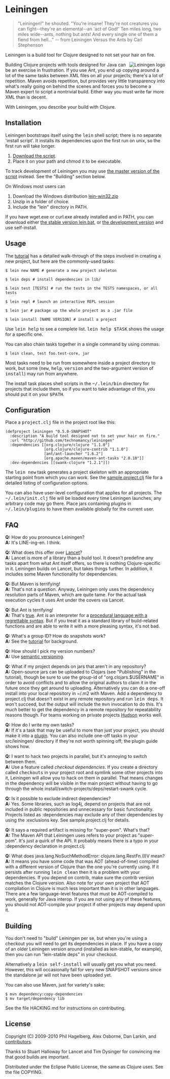 # Leiningen

> "Leiningen!" he shouted. "You're insane! They're not creatures you can
> fight--they're an elemental--an 'act of God!' Ten miles long, two
> miles wide--ants, nothing but ants! And every single one of them a
> fiend from hell..."
> -- from Leiningen Versus the Ants by Carl Stephenson

Leiningen is a build tool for Clojure designed to not set your hair on fire.

<img src="http://github.com/downloads/technomancy/leiningen/leiningen-banner.png" alt="Leiningen logo" title="The man himself" align="right" />

Building Clojure projects with tools designed for Java can be an
exercise in frustration. If you use Ant, you end up copying around a
lot of the same tasks between XML files on all your projects;
there's a lot of repetition. Maven avoids repetition, but provides
very little transparency into what's really going on behind the scenes
and forces you to become a Maven expert to script a nontrivial
build. Either way you must write far more XML than is decent.

With Leiningen, you describe your build with Clojure.

## Installation

Leiningen bootstraps itself using the <tt>lein</tt> shell script;
there is no separate 'install script'. It installs its dependencies
upon the first run on unix, so the first run will take longer.

1. [Download the script](http://github.com/technomancy/leiningen/raw/stable/bin/lein).
2. Place it on your path and chmod it to be executable.

To track development of Leiningen you may use [the master version of the
script](http://github.com/technomancy/leiningen/raw/master/bin/lein)
instead. See the "Building" section below.

On Windows most users can
1. Download the Windows distribution
[lein-win32.zip](http://github.com/downloads/technomancy/leiningen/lein-win32.zip)
2. Unzip in a folder of choice.
3. Include the "lein" directory in PATH.

If you have wget.exe or curl.exe already installed and in PATH, you
can download either [the stable version
lein.bat](http://github.com/technomancy/leiningen/raw/stable/bin/lein.bat),
or [the development
version](http://github.com/technomancy/leiningen/raw/master/bin/lein.bat)
and use self-install.

## Usage

The
[tutorial](http://github.com/technomancy/leiningen/blob/master/TUTORIAL.md)
has a detailed walk-through of the steps involved in creating a new
project, but here are the commonly-used tasks:

    $ lein new NAME # generate a new project skeleton

    $ lein deps # install dependencies in lib/

    $ lein test [TESTS] # run the tests in the TESTS namespaces, or all tests

    $ lein repl # launch an interactive REPL session

    $ lein jar # package up the whole project as a .jar file

    $ lein install [NAME VERSION] # install a project

Use <tt>lein help</tt> to see a complete list. <tt>lein help
$TASK</tt> shows the usage for a specific one.

You can also chain tasks together in a single command by using commas:

    $ lein clean, test foo.test-core, jar

Most tasks need to be run from somewhere inside a project directory to
work, but some (<tt>new</tt>, <tt>help</tt>, <tt>version</tt> and the
two-argument version of <tt>install</tt>) may run from anywhere.

The install task places shell scripts in the <tt>~/.lein/bin</tt>
directory for projects that include them, so if you want to take
advantage of this, you should put it on your <tt>$PATH</tt>.

## Configuration

Place a <tt>project.clj</tt> file in the project root like this:

    (defproject leiningen "0.5.0-SNAPSHOT"
      :description "A build tool designed not to set your hair on fire."
      :url "http://github.com/technomancy/leiningen"
      :dependencies [[org.clojure/clojure "1.1.0"]
                     [org.clojure/clojure-contrib "1.1.0"]
                     [ant/ant-launcher "1.6.2"]
                     [org.apache.maven/maven-ant-tasks "2.0.10"]]
      :dev-dependencies [[swank-clojure "1.2.1"]])

The <tt>lein new</tt> task generates a project skeleton with an
appropriate starting point from which you can work. See the
[sample.project.clj](http://github.com/technomancy/leiningen/blob/master/sample.project.clj)
file for a detailed listing of configuration options.

You can also have user-level configuration that applies for all
projects. The <tt>~/.lein/init.clj</tt> file will be loaded every time
Leiningen launches; any arbitrary code may go there. Place jars
containing plugins in <tt>~/.lein/plugins</tt> to have them available globally
for the current user.

## FAQ

**Q:** How do you pronounce Leiningen?  
**A:** It's LINE-ing-en. I think.

**Q:** What does this offer over [Lancet](http://github.com/stuarthalloway/lancet)?  
**A:** Lancet is more of a library than a build tool. It doesn't predefine
   any tasks apart from what Ant itself offers, so there is nothing
   Clojure-specific in it. Leiningen builds on Lancet, but takes
   things further. In addition, it includes some Maven functionality
   for dependencies.

**Q:** But Maven is terrifying!  
**A:** That's not a question. Anyway, Leiningen only uses the dependency
   resolution parts of Maven, which are quite tame. For the actual
   task execution cycles it uses Ant under the covers via Lancet.

**Q:** But Ant is terrifying!  
**A:** That's [true](http://www.defmacro.org/ramblings/lisp.html). Ant is
   an interpreter for a [procedural language with a regrettable 
   syntax](http://blogs.tedneward.com/2005/08/22/When+Do+You+Use+XML+Again.aspx).
   But if you treat it as a standard library of build-related
   functions and are able to write it with a more pleasing syntax, it's
   not bad.

**Q:** What's a group ID? How do snapshots work?  
**A:** See the
  [tutorial](http://github.com/technomancy/leiningen/blob/master/TUTORIAL.md)
  for background.

**Q:** How should I pick my version numbers?  
**A:** Use [semantic versioning](http://semver.org).

**Q:** What if my project depends on jars that aren't in any repository?  
**A:** Open-source jars can be uploaded to Clojars (see "Publishing"
  in the tutorial), though be sure to use the group-id of
  "org.clojars.$USERNAME" in order to avoid conflicts and to allow the
  original authors to claim it in the future once they get around to
  uploading. Alternatively you can do a one-off install into your
  local repository in ~/.m2 with Maven. Add a dependency to
  project.clj that doesn't exist in any remote repository and run
  <tt>lein deps</tt>. It won't succeed, but the output will include
  the <tt>mvn</tt> invocation to do this. It's _much_ better to get
  the dependency in a remote repository for repeatability reasons
  though. For teams working on private projects
  [Hudson](http://hudson-ci.org/) works well.

**Q:** How do I write my own tasks?  
**A:** If it's a task that may be useful to more than just your
  project, you should make it into a
  [plugin](http://github.com/technomancy/leiningen/blob/master/PLUGINS.md).
  You can also include one-off tasks in your src/leiningen/ directory
  if they're not worth spinning off; the plugin guide shows how.

**Q:** I want to hack two projects in parallel, but it's annoying to switch between them.  
**A:** Use a feature called _checkout dependencies_. If you create
  a directory called <tt>checkouts</tt> in your project root and
  symlink some other projects into it, Leiningen will allow you to
  hack on them in parallel. That means changes in the dependency will
  be visible in the main project without having to go through the
  whole install/switch-projects/deps/restart-swank cycle.

**Q:** Is it possible to exclude indirect dependencies?  
**A:** Yes. Some libraries, such as log4j, depend on projects that are
  not included in public repositories and unnecessary for basic
  functionality.  Projects listed as :dependencies may exclude 
  any of their dependencies by using the :exclusions key. See
  sample.project.clj for details.

**Q:** It says a required artifact is missing for "super-pom". What's that?  
**A:** The Maven API that Leiningen uses refers to your project as
  "super-pom". It's just a quirk of the API. It probably means there
  is a typo in your :dependency declaration in project.clj.

**Q:** What does java.lang.NoSuchMethodError: clojure.lang.RestFn.<init>(I)V mean?  
**A:** It means you have some code that was AOT (ahead-of-time)
  compiled with a different version of Clojure than the one you're
  currently using. If it persists after running <tt>lein clean</tt> then it
  is a problem with your dependencies. If you depend on contrib, make
  sure the contrib version matches the Clojure version. Also note for
  your own project that AOT compilation in Clojure is much less
  important than it is in other languages. There are a few
  language-level features that must be AOT-compiled to work, generally
  for Java interop. If you are not using any of these features, you
  should not AOT-compile your project if other projects may depend
  upon it.

## Building

You don't need to "build" Leiningen per se, but when you're using a
checkout you will need to get its dependencies in place. If you have a
copy of an older Leiningen version around (installed as lein-stable,
for example), then you can run "lein-stable deps" in your checkout.

Alternatively a <tt>lein self-install</tt> will usually get you what
you need. However, this will occasionally fail for very new SNAPSHOT
versions since the standalone jar will not have been uploaded yet.

You can also use Maven, just for variety's sake:

    $ mvn dependency:copy-dependencies
    $ mv target/dependency lib

See the file HACKING.md for instructions on contributing.

## License

Copyright (C) 2009-2010 Phil Hagelberg, Alex Osborne, Dan Larkin, and
[contributors](https://www.ohloh.net/p/leiningen/contributors).

Thanks to Stuart Halloway for Lancet and Tim Dysinger for convincing
me that good builds are important.

Distributed under the Eclipse Public License, the same as Clojure
uses. See the file COPYING.
